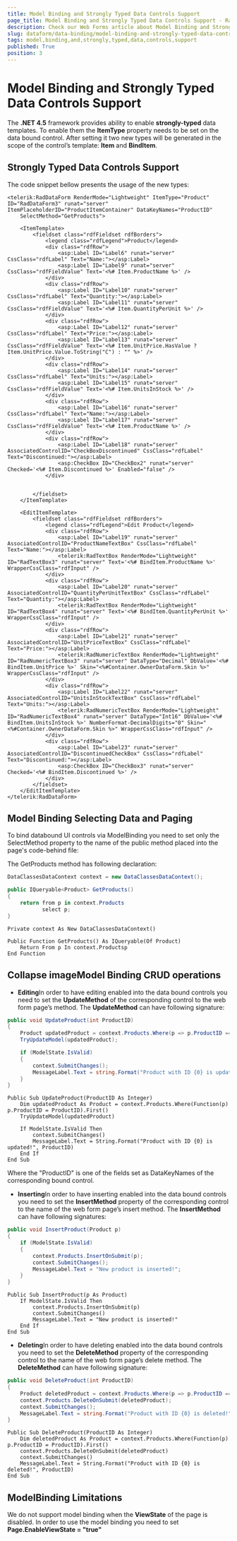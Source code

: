 ```yaml
---
title: Model Binding and Strongly Typed Data Controls Support
page_title: Model Binding and Strongly Typed Data Controls Support - RadDataForm
description: Check our Web Forms article about Model Binding and Strongly Typed Data Controls Support.
slug: dataform/data-binding/model-binding-and-strongly-typed-data-controls-support
tags: model,binding,and,strongly,typed,data,controls,support
published: True
position: 3
---
```


# Model Binding and Strongly Typed Data Controls Support



The **.NET 4.5** framework provides ability to enable **strongly-typed** data templates. To enable them the **ItemType** property needs to be set on the data bound control. After setting it two new types will be generated in the scope of the control’s template: **Item** and **BindItem**.

## Strongly Typed Data Controls Support

The code snippet bellow presents the usage of the new types:

````ASPNET
<telerik:RadDataForm RenderMode="Lightweight" ItemType="Product" ID="RadDataForm3" runat="server" ItemPlaceholderID="ProductItemContainer" DataKeyNames="ProductID"
    SelectMethod="GetProducts">

    <ItemTemplate>
        <fieldset class="rdfFieldset rdfBorders">
            <legend class="rdfLegend">Product</legend>
            <div class="rdfRow">
                <asp:Label ID="Label6" runat="server" CssClass="rdfLabel" Text="Name:"></asp:Label>
                <asp:Label ID="Label9" runat="server" CssClass="rdfFieldValue" Text='<%# Item.ProductName %>' />
            </div>
            <div class="rdfRow">
                <asp:Label ID="Label10" runat="server" CssClass="rdfLabel" Text="Quantity:"></asp:Label>
                <asp:Label ID="Label11" runat="server" CssClass="rdfFieldValue" Text='<%# Item.QuantityPerUnit %>' />
            </div>
            <div class="rdfRow">
                <asp:Label ID="Label12" runat="server" CssClass="rdfLabel" Text="Price:"></asp:Label>
                <asp:Label ID="Label13" runat="server" CssClass="rdfFieldValue" Text='<%# Item.UnitPrice.HasValue ? Item.UnitPrice.Value.ToString("C") : "" %>' />
            </div>
            <div class="rdfRow">
                <asp:Label ID="Label14" runat="server" CssClass="rdfLabel" Text="Units:"></asp:Label>
                <asp:Label ID="Label15" runat="server" CssClass="rdfFieldValue" Text='<%# Item.UnitsInStock %>' />
            </div>
            <div class="rdfRow">
                <asp:Label ID="Label16" runat="server" CssClass="rdfLabel" Text="Name:"></asp:Label>
                <asp:Label ID="Label17" runat="server" CssClass="rdfFieldValue" Text='<%# Item.ProductName %>' />
            </div>
            <div class="rdfRow">
                <asp:Label ID="Label18" runat="server" AssociatedControlID="CheckBoxDiscontinued" CssClass="rdfLabel" Text="Discontinued:"></asp:Label>
                <asp:CheckBox ID="CheckBox2" runat="server" Checked='<%# Item.Discontinued %>' Enabled="false" />
            </div>

           
        </fieldset>
    </ItemTemplate>

    <EditItemTemplate>
        <fieldset class="rdfFieldset rdfBorders">
            <legend class="rdfLegend">Edit Product</legend>
            <div class="rdfRow">
                <asp:Label ID="Label19" runat="server" AssociatedControlID="ProductNameTextBox" CssClass="rdfLabel" Text="Name:"></asp:Label>
                <telerik:RadTextBox RenderMode="Lightweight" ID="RadTextBox3" runat="server" Text='<%# BindItem.ProductName %>' WrapperCssClass="rdfInput" />
            </div>
            <div class="rdfRow">
                <asp:Label ID="Label20" runat="server" AssociatedControlID="QuantityPerUnitTextBox" CssClass="rdfLabel" Text="Quantity:"></asp:Label>
                <telerik:RadTextBox RenderMode="Lightweight" ID="RadTextBox4" runat="server" Text='<%# BindItem.QuantityPerUnit %>' WrapperCssClass="rdfInput" />
            </div>
            <div class="rdfRow">
                <asp:Label ID="Label21" runat="server" AssociatedControlID="UnitPriceTextBox" CssClass="rdfLabel" Text="Price:"></asp:Label>
                <telerik:RadNumericTextBox RenderMode="Lightweight" ID="RadNumericTextBox3" runat="server" DataType="Decimal" DbValue='<%# BindItem.UnitPrice %>' Skin="<%#Container.OwnerDataForm.Skin %>" WrapperCssClass="rdfInput" />
            </div>
            <div class="rdfRow">
                <asp:Label ID="Label22" runat="server" AssociatedControlID="UnitsInStockTextBox" CssClass="rdfLabel" Text="Units:"></asp:Label>
                <telerik:RadNumericTextBox RenderMode="Lightweight" ID="RadNumericTextBox4" runat="server" DataType="Int16" DbValue='<%# BindItem.UnitsInStock %>' NumberFormat-DecimalDigits="0" Skin="<%#Container.OwnerDataForm.Skin %>" WrapperCssClass="rdfInput" />
            </div>
            <div class="rdfRow">
                <asp:Label ID="Label23" runat="server" AssociatedControlID="DiscontinuedCheckBox" CssClass="rdfLabel" Text="Discontinued:"></asp:Label>
                <asp:CheckBox ID="CheckBox3" runat="server" Checked='<%# BindItem.Discontinued %>' />
            </div>
        </fieldset>
    </EditItemTemplate>
</telerik:RadDataForm>
````



## Model Binding Selecting Data and Paging

To bind databound UI controls via ModelBinding you need to set only the SelectMethod property to the name of the public method placed into the page's code-behind file:

The GetProducts method has following declaration:



````C#
DataClassesDataContext context = new DataClassesDataContext();

public IQueryable<Product> GetProducts()
{
    return from p in context.Products
           select p;
}
````
````VB
Private context As New DataClassesDataContext()

Public Function GetProducts() As IQueryable(Of Product)
    Return From p In context.Productsp
End Function	
````



## Collapse imageModel Binding CRUD operations

* **Editing**In order to have editing enabled into the data bound controls you need to set the **UpdateMethod** of the corresponding control to the web form page’s method. The **UpdateMethod** can have following signature:



````C#
public void UpdateProduct(int ProductID)
{
    Product updatedProduct = context.Products.Where(p => p.ProductID == ProductID).First();
    TryUpdateModel(updatedProduct);

    if (ModelState.IsValid)
    {
        context.SubmitChanges();
        MessageLabel.Text = string.Format("Product with ID {0} is updated!", ProductID);
    }
}
````
````VB
Public Sub UpdateProduct(ProductID As Integer)
    Dim updatedProduct As Product = context.Products.Where(Function(p) p.ProductID = ProductID).First()
    TryUpdateModel(updatedProduct)

    If ModelState.IsValid Then
        context.SubmitChanges()
        MessageLabel.Text = String.Format("Product with ID {0} is updated!", ProductID)
    End If
End Sub	
````

Where the "ProductID" is one of the fields set as DataKeyNames of the corresponding bound control.

* **Inserting**In order to have inserting enabled into the data bound controls you need to set the **InsertMethod** property of the corresponding control to the name of the web form page’s insert method. The **InsertMethod** can have following signatures:



````C#
public void InsertProduct(Product p)
{
    if (ModelState.IsValid)
    {
        context.Products.InsertOnSubmit(p);
        context.SubmitChanges();
        MessageLabel.Text = "New product is inserted!";
    }
}
````
````VB
Public Sub InsertProduct(p As Product)
    If ModelState.IsValid Then
        context.Products.InsertOnSubmit(p)
        context.SubmitChanges()
        MessageLabel.Text = "New product is inserted!"
    End If
End Sub	
````



* **Deleting**In order to have deleting enabled into the data bound controls you need to set the **DeleteMethod** property of the corresponding control to the name of the web form page’s delete method. The **DeleteMethod** can have following signature:



````C#
public void DeleteProduct(int ProductID)
{
    Product deletedProduct = context.Products.Where(p => p.ProductID == ProductID).First();
    context.Products.DeleteOnSubmit(deletedProduct);
    context.SubmitChanges();
    MessageLabel.Text = string.Format("Product with ID {0} is deleted!", ProductID);
}
````
````VB
Public Sub DeleteProduct(ProductID As Integer)
    Dim deletedProduct As Product = context.Products.Where(Function(p) p.ProductID = ProductID).First()
    context.Products.DeleteOnSubmit(deletedProduct)
    context.SubmitChanges()
    MessageLabel.Text = String.Format("Product with ID {0} is deleted!", ProductID)
End Sub
````



## ModelBinding Limitations

We do not support model binding when the **ViewState** of the page is disabled. In order to use the model binding you need to set **Page.EnableViewState = "true"**
